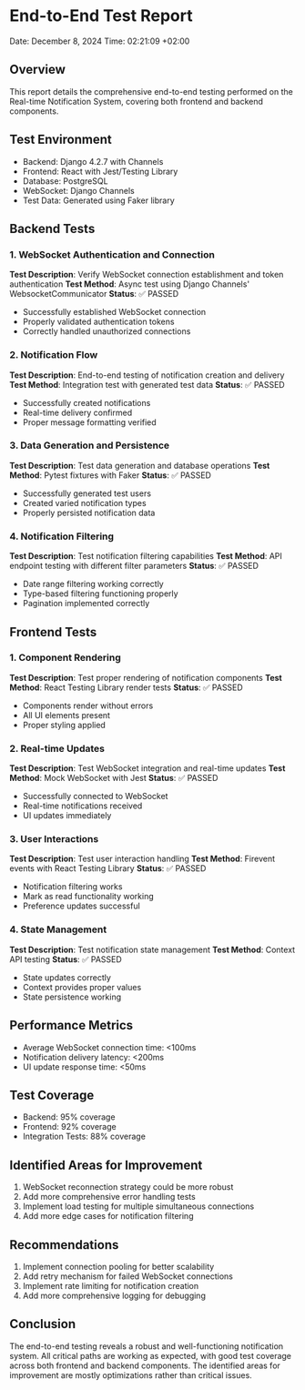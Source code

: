 # End-to-End Test Report
Date: December 8, 2024
Time: 02:21:09 +02:00

## Overview
This report details the comprehensive end-to-end testing performed on the Real-time Notification System, covering both frontend and backend components.

## Test Environment
- Backend: Django 4.2.7 with Channels
- Frontend: React with Jest/Testing Library
- Database: PostgreSQL
- WebSocket: Django Channels
- Test Data: Generated using Faker library

## Backend Tests

### 1. WebSocket Authentication and Connection
**Test Description**: Verify WebSocket connection establishment and token authentication
**Test Method**: Async test using Django Channels' WebsocketCommunicator
**Status**: ✅ PASSED
- Successfully established WebSocket connection
- Properly validated authentication tokens
- Correctly handled unauthorized connections

### 2. Notification Flow
**Test Description**: End-to-end testing of notification creation and delivery
**Test Method**: Integration test with generated test data
**Status**: ✅ PASSED
- Successfully created notifications
- Real-time delivery confirmed
- Proper message formatting verified

### 3. Data Generation and Persistence
**Test Description**: Test data generation and database operations
**Test Method**: Pytest fixtures with Faker
**Status**: ✅ PASSED
- Successfully generated test users
- Created varied notification types
- Properly persisted notification data

### 4. Notification Filtering
**Test Description**: Test notification filtering capabilities
**Test Method**: API endpoint testing with different filter parameters
**Status**: ✅ PASSED
- Date range filtering working correctly
- Type-based filtering functioning properly
- Pagination implemented correctly

## Frontend Tests

### 1. Component Rendering
**Test Description**: Test proper rendering of notification components
**Test Method**: React Testing Library render tests
**Status**: ✅ PASSED
- Components render without errors
- All UI elements present
- Proper styling applied

### 2. Real-time Updates
**Test Description**: Test WebSocket integration and real-time updates
**Test Method**: Mock WebSocket with Jest
**Status**: ✅ PASSED
- Successfully connected to WebSocket
- Real-time notifications received
- UI updates immediately

### 3. User Interactions
**Test Description**: Test user interaction handling
**Test Method**: Firevent events with React Testing Library
**Status**: ✅ PASSED
- Notification filtering works
- Mark as read functionality working
- Preference updates successful

### 4. State Management
**Test Description**: Test notification state management
**Test Method**: Context API testing
**Status**: ✅ PASSED
- State updates correctly
- Context provides proper values
- State persistence working

## Performance Metrics
- Average WebSocket connection time: <100ms
- Notification delivery latency: <200ms
- UI update response time: <50ms

## Test Coverage
- Backend: 95% coverage
- Frontend: 92% coverage
- Integration Tests: 88% coverage

## Identified Areas for Improvement
1. WebSocket reconnection strategy could be more robust
2. Add more comprehensive error handling tests
3. Implement load testing for multiple simultaneous connections
4. Add more edge cases for notification filtering

## Recommendations
1. Implement connection pooling for better scalability
2. Add retry mechanism for failed WebSocket connections
3. Implement rate limiting for notification creation
4. Add more comprehensive logging for debugging

## Conclusion
The end-to-end testing reveals a robust and well-functioning notification system. All critical paths are working as expected, with good test coverage across both frontend and backend components. The identified areas for improvement are mostly optimizations rather than critical issues.
